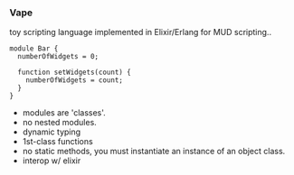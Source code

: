 ### Vape

toy scripting language implemented in Elixir/Erlang for MUD scripting..

```
module Bar {
  numberOfWidgets = 0;

  function setWidgets(count) {
    numberOfWidgets = count;
  }
}
```

- modules are 'classes'.
- no nested modules.
- dynamic typing
- 1st-class functions
- no static methods, you must instantiate an instance of an object class.
- interop w/ elixir
